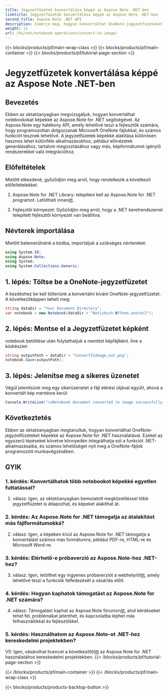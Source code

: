 ```yaml
---
title: Jegyzetfüzetek konvertálása képpé az Aspose Note .NET-ben
linktitle: Jegyzetfüzetek konvertálása képpé az Aspose Note .NET-ben
second_title: Aspose.Note .NET API
description: Ismerje meg, hogyan konvertálhat OneNote-jegyzetfüzeteket képekké az Aspose.Note for .NET segítségével. Kövesse ezt a lépésről lépésre szóló útmutatót a zökkenőmentes integráció érdekében.
weight: 11
url: /hu/net/notebook-operations/convert-to-image/
---
```


{{< blocks/products/pf/main-wrap-class >}}
{{< blocks/products/pf/main-container >}}
{{< blocks/products/pf/tutorial-page-section >}}

# Jegyzetfüzetek konvertálása képpé az Aspose Note .NET-ben

## Bevezetés

Ebben az oktatóanyagban megvizsgáljuk, hogyan konvertálhat notebookokat képekké az Aspose.Note for .NET segítségével. Az Aspose.Note egy hatékony API, amely lehetővé teszi a fejlesztők számára, hogy programozottan dolgozzanak Microsoft OneNote fájlokkal, és számos funkciót tesznek lehetővé. A jegyzetfüzetek képekké alakítása különösen hasznos lehet különféle alkalmazásokhoz, például előnézetek generálásához, tartalom megosztásához vagy más, képformátumot igénylő rendszerekkel való integrációhoz.

## Előfeltételek

Mielőtt elkezdené, győződjön meg arról, hogy rendelkezik a következő előfeltételekkel:

1.  Aspose.Note for .NET Library: telepíteni kell az Aspose.Note for .NET programot. Letöltheti innen[itt](https://releases.aspose.com/note/net/).

2. Fejlesztői környezet: Győződjön meg arról, hogy a .NET keretrendszerrel telepített fejlesztői környezet van beállítva.

## Névterek importálása

Mielőtt belemerülnénk a kódba, importáljuk a szükséges névtereket:

```csharp
using System.IO;
using Aspose.Note;
using System;
using System.Collections.Generic;
```

## 1. lépés: Töltse be a OneNote-jegyzetfüzetet

A kezdéshez be kell töltenünk a konvertálni kívánt OneNote-jegyzetfüzetet. A következőképpen teheti meg:

```csharp
string dataDir = "Your Document Directory";
var notebook = new Notebook(dataDir + "Notizbuch �ffnen.onetoc2");
```

## 2. lépés: Mentse el a Jegyzetfüzetet képként

notebook betöltése után folytathatjuk a mentést képfájlként. Íme a kódrészlet:

```csharp
string outputPath = dataDir + "ConvertToImage_out.png";
notebook.Save(outputPath);
```

## 3. lépés: Jelenítse meg a sikeres üzenetet

Végül jelenítsünk meg egy sikerüzenetet a fájl elérési útjával együtt, ahová a konvertált kép mentésre kerül:

```csharp
Console.WriteLine("\nNotebook document converted to image successfully.\nFile saved at " + outputPath);
```

## Következtetés

Ebben az oktatóanyagban megtanultuk, hogyan konvertálhat OneNote-jegyzetfüzeteket képekké az Aspose.Note for .NET használatával. Ezeket az egyszerű lépéseket követve könnyedén integrálhatja ezt a funkciót .NET-alkalmazásaiba, és számos lehetőséget nyit meg a OneNote-fájlok programozott munkavégzésében.

## GYIK

### 1. kérdés: Konvertálhatok több notebookot képekké egyetlen futtatással?

1. válasz: Igen, az oktatóanyagban bemutatott megközelítéssel több jegyzetfüzetet is átlapozhat, és képeket alakíthat át.

### 2. kérdés: Az Aspose.Note for .NET támogatja az átalakítást más fájlformátumokká?

2. válasz: Igen, a képeken kívül az Aspose.Note for .NET támogatja a konvertálást számos más formátumra, például PDF-re, HTML-re és Microsoft Word-re.

### 3. kérdés: Elérhető-e próbaverzió az Aspose.Note-hoz .NET-hez?

3. válasz: Igen, letölthet egy ingyenes próbaverziót a webhelyről[itt](https://releases.aspose.com/), amely lehetővé teszi a funkciók felfedezését a vásárlás előtt.

### 4. kérdés: Hogyan kaphatok támogatást az Aspose.Note for .NET számára?

 4. válasz: Támogatást kaphat az Aspose.Note fórumon[itt](https://forum.aspose.com/c/note/28), ahol kérdéseket tehet fel, problémákat jelenthet, és kapcsolatba léphet más felhasználókkal és fejlesztőkkel.

### 5. kérdés: Használhatom az Aspose.Note-ot .NET-hez kereskedelmi projektekben?

 V5: Igen, vásárolhat licencet a következőtől[itt](https://purchase.aspose.com/buy) az Aspose.Note for .NET használatához kereskedelmi projektekben.
{{< /blocks/products/pf/tutorial-page-section >}}

{{< /blocks/products/pf/main-container >}}
{{< /blocks/products/pf/main-wrap-class >}}

{{< blocks/products/products-backtop-button >}}
